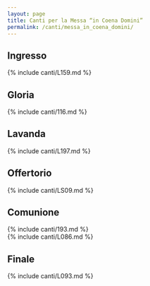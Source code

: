 ```yaml
---
layout: page
title: Canti per la Messa “in Coena Domini”
permalink: /canti/messa_in_coena_domini/
---
```


## Ingresso
{% include canti/L159.md %}     

## Gloria
{% include canti/116.md %}     

## Lavanda
{% include canti/L197.md %}     

## Offertorio
{% include canti/LS09.md %}   

## Comunione   
{% include canti/193.md %}   
{% include canti/L086.md %}    

## Finale
{% include canti/L093.md %}
